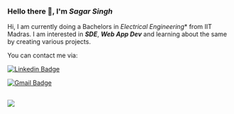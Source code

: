 ### Hello there 👋, I'm ***Sagar Singh***

Hi, I am currently doing a Bachelors in *Electrical Engineering** from IIT Madras.
I am interested in ***SDE***, ***Web App Dev*** and learning about the same by creating various projects.

You can contact me via:

[![Linkedin Badge](https://img.shields.io/badge/-SagarSingh-blue?style=flat-square&logo=Linkedin&logoColor=white&link=https://www.linkedin.com/in/andrexsaddler/)](https://www.linkedin.com/in/sagar-singh-99b74422a/)

[![Gmail Badge](https://img.shields.io/badge/-sagarsinghprj@gmail.com-c14438?style=flat-square&logo=Gmail&logoColor=white&link=mailto:contact@rehkloos.com)](mailto:sagarsinghprj@gmail.com)

![](https://komarev.com/ghpvc/?username=sagarSingh1324&color=dc143c)
---
